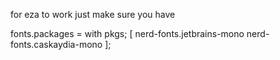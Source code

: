 for eza to work just make sure you have 

fonts.packages = with pkgs; [
    nerd-fonts.jetbrains-mono
    nerd-fonts.caskaydia-mono
];

